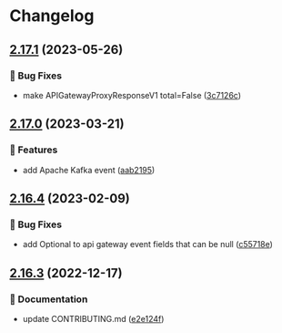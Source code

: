 # Changelog

## [2.17.1](https://github.com/MousaZeidBaker/aws-lambda-typing/compare/2.17.0...2.17.1) (2023-05-26)


### 🐛 Bug Fixes

* make APIGatewayProxyResponseV1 total=False ([3c7126c](https://github.com/MousaZeidBaker/aws-lambda-typing/commit/3c7126c4d99b3f411482465677afc2dea6d162da))

## [2.17.0](https://github.com/MousaZeidBaker/aws-lambda-typing/compare/2.16.4...2.17.0) (2023-03-21)


### 🚀 Features

* add Apache Kafka event ([aab2195](https://github.com/MousaZeidBaker/aws-lambda-typing/commit/aab219528006777157897c99db60a1478afba999))

## [2.16.4](https://github.com/MousaZeidBaker/aws-lambda-typing/compare/2.16.3...2.16.4) (2023-02-09)


### 🐛 Bug Fixes

* add Optional to api gateway event fields that can be null ([c55718e](https://github.com/MousaZeidBaker/aws-lambda-typing/commit/c55718e4d4f460fe35891f29f39d5bcbe6965e06))

## [2.16.3](https://github.com/MousaZeidBaker/aws-lambda-typing/compare/v2.16.2...2.16.3) (2022-12-17)


### 📝 Documentation

* update CONTRIBUTING.md ([e2e124f](https://github.com/MousaZeidBaker/aws-lambda-typing/commit/e2e124fb08009275384e5d3188590cd6bf3ca4d4))
